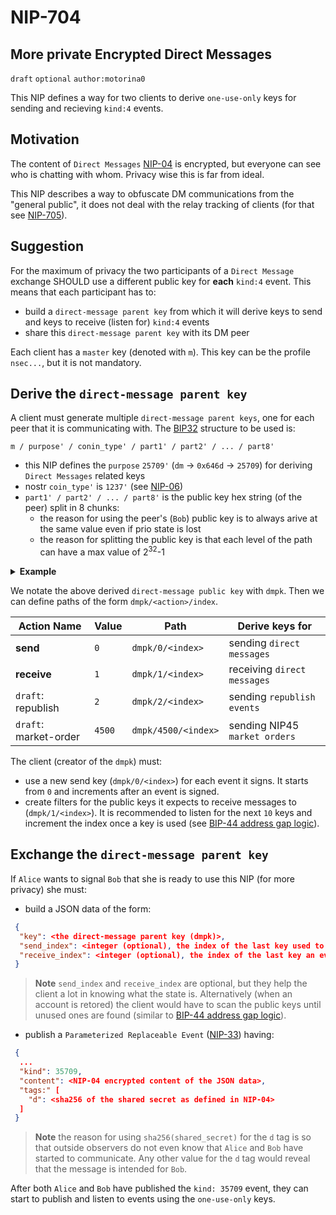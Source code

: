 NIP-704
======

More private Encrypted Direct Messages
-----------------------------------

`draft` `optional` `author:motorina0`

This NIP defines a way for two clients to derive `one-use-only` keys for sending and recieving `kind:4` events.

## Motivation
The content of `Direct Messages` [NIP-04](https://github.com/nostr-protocol/nips/blob/master/04.md) is encrypted, but everyone can see who is chatting with whom. Privacy wise this is far from ideal.

This NIP describes a way to obfuscate DM communications from the "general public", it does not deal with the relay tracking of clients (for that see [NIP-705](https://github.com/motorina0/nips/blob/republish_events/705.md)).

## Suggestion
For the maximum of privacy the two participants of a `Direct Message` exchange SHOULD use a different public key for **each** `kind:4` event.
This means that each participant has to:
 - build a `direct-message parent key` from which it will derive keys to send and keys to receive (listen for) `kind:4` events
 - share this `direct-message parent key` with its DM peer

Each client has a `master` key (denoted with `m`). This key can be the profile `nsec...`, but it is not mandatory.

## Derive the `direct-message parent key`
A client must generate multiple `direct-message parent keys`, one for each peer that it is communicating with. The [BIP32](https://github.com/bitcoin/bips/blob/master/bip-0032.mediawiki) structure to be used is:
```
m / purpose' / conin_type' / part1' / part2' / ... / part8'
```

- this NIP defines the `purpose` `25709'` (`dm` -> `0x646d` -> `25709`) for deriving `Direct Messages` related keys
- nostr `coin_type'` is `1237'` (see [NIP-06](https://github.com/nostr-protocol/nips/blob/master/06.md))
- `part1' / part2' / ... / part8'` is the public key hex string (of the peer) split in 8 chunks:
  - the reason for using the peer's (`Bob`) public key is to always arive at the same value even if prio state is lost
  - the reason for splitting the public key is that each level of the path can have a max value of 2<sup>32</sup>-1 

 
<details>
 <summary><b>Example</b></summary> 
If Alice wants to build he <code>dm parent key</code> for Bob then she has to:
 <ul>
  <li>get the public key of `Bob` (in hex). Eg: <code>3bf0c63fcb93463407af97a5e5ee64fa883d107ef9e558472c4eb9aaaefa459d</code></li>
  <li>split the public key hex string in 8 chunks:</li>
       - <code>3bf0c63f</code>, <code>cb934634</code>, <code>07af97a5</code>, <code>e5ee64fa</code>, <code>883d107e</code>, <code>f9e55847</code>, <code>2c4eb9aa</code>, <code>aefa459d</code>
  <li>derive the <code>dm parent key</code>: <code>m/25709'/1237'/3bf0c63f'/cb934634'/.../aefa459d'</code></li>
 </ul>
</details>

We notate the above derived `direct-message public key` with  `dmpk`. Then we can define paths of the form `dmpk/<action>/index`.

| Action Name           | Value  | Path                | Derive keys for                   |
|-----------------------|--------|---------------------|-----------------------------------|
| **send**              | `0`    | `dmpk/0/<index>`    | sending `direct messages`         |
| **receive**           | `1`    | `dmpk/1/<index>`    | receiving `direct messages`       |
| `draft`: republish    | `2`    | `dmpk/2/<index>`    | sending `republish events`        |
| `draft`: market-order | `4500` | `dmpk/4500/<index>` | sending NIP45 `market orders`     |

The client (creator of the `dmpk`) must:
 - use a new send key (`dmpk/0/<index>`) for each event it signs. It starts from `0` and increments after an event is signed.
 - create filters for the public keys it expects to receive messages to (`dmpk/1/<index>`). It is recommended to listen for the next `10` keys and increment the index once a key is used (see [BIP-44 address gap logic](https://github.com/bitcoin/bips/blob/master/bip-0044.mediawiki#user-content-Address_gap_limit)).

## Exchange the `direct-message parent key`
If `Alice` wants to signal `Bob` that she is ready to use this NIP (for more privacy) she must:
 - build a JSON data of the form:
```json
 {
  "key": <the direct-message parent key (dmpk)>,
  "send_index": <integer (optional), the index of the last key used to sign an event>,
  "receive_index": <integer (optional), the index of the last key an event was received to>,
 }
 ```
  > **Note** `send_index` and `receive_index` are optional, but they help the client a lot in knowing what the state is. Alternatively (when an account is retored) the client would have to scan the public keys until unused ones are found (similar to [BIP-44 address gap logic](https://github.com/bitcoin/bips/blob/master/bip-0044.mediawiki#user-content-Address_gap_limit)).
 
 - publish a `Parameterized Replaceable Event` ([NIP-33](https://github.com/nostr-protocol/nips/blob/master/33.md)) having:

```json
 {
  ...
  "kind": 35709,
  "content": <NIP-04 encrypted content of the JSON data>,
  "tags:" [
    "d": <sha256 of the shared secret as defined in NIP-04>
  ]
 }
```
 
 > **Note** the reason for using `sha256(shared_secret)` for the `d` tag is so that outside observers do not even know that `Alice` and `Bob` have started to communicate. Any other value for the `d` tag would reveal that the message is intended for `Bob`.
 
 After both `Alice` and `Bob` have published the `kind: 35709` event, they can start to publish and listen to events using the `one-use-only` keys.
